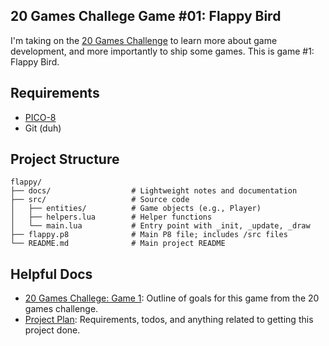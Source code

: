 ## 20 Games Challege Game #01: Flappy Bird
I'm taking on the [20 Games Challenge](https://20_games_challenge.gitlab.io) to learn more about game development, and more importantly to ship some games. This is game #1: Flappy Bird. 


## Requirements

- [PICO-8](https://www.lexaloffle.com/pico-8.php)
- Git (duh)

## Project Structure

```plaintext
flappy/
├── docs/                  # Lightweight notes and documentation
├── src/                   # Source code
│   ├── entities/          # Game objects (e.g., Player)
│   ├── helpers.lua        # Helper functions
│   └── main.lua           # Entry point with _init, _update, _draw
├── flappy.p8              # Main P8 file; includes /src files
└── README.md              # Main project README
```

## Helpful Docs

- [20 Games Challege: Game 1](/docs/20-games-challenge.md): Outline of goals for this game from the 20 games challenge.
- [Project Plan](/docs/project-plan.md): Requirements, todos, and anything related to getting this project done.